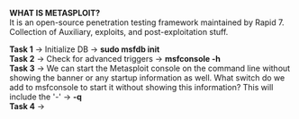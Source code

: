 **WHAT IS METASPLOIT?**  
  It is an open-source penetration testing framework maintained by Rapid 7. Collection of Auxiliary, exploits, and post-exploitation stuff.  


**Task 1** -> Initialize DB -> **sudo msfdb init**  
**Task 2** -> Check for advanced triggers -> **msfconsole -h**  
**Task 3** -> We can start the Metasploit console on the command line without showing the banner or any startup   information as well. What switch do we add to msfconsole to start it without showing this information? This will include the '-' -> **-q**  
**Task 4** ->  
